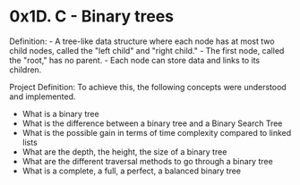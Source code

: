 # 0x1D. C - Binary trees

Definition:
	- A tree-like data structure where each node has at most two child nodes, called the "left child" and "right child."
	- The first node, called the "root," has no parent.
	- Each node can store data and links to its children.

Project Definition:
To achieve this, the following concepts were understood and implemented.
- What is a binary tree
- What is the difference between a binary tree and a Binary Search Tree
- What is the possible gain in terms of time complexity compared to linked lists
- What are the depth, the height, the size of a binary tree
- What are the different traversal methods to go through a binary tree
- What is a complete, a full, a perfect, a balanced binary tree
